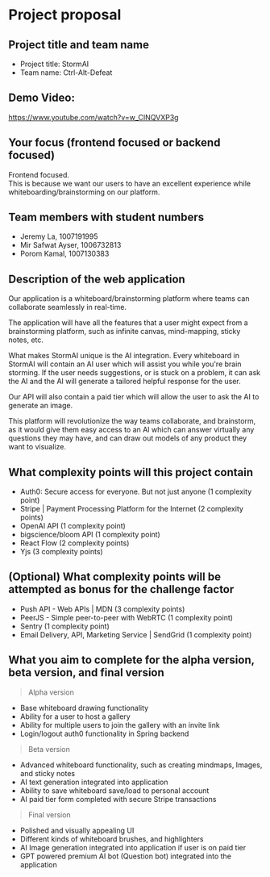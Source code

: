 # Project proposal

## Project title and team name

- Project title: StormAI
- Team name: Ctrl-Alt-Defeat

## Demo Video:
https://www.youtube.com/watch?v=w_CINQVXP3g

## Your focus (frontend focused or backend focused)

Frontend focused.<br />
This is because we want our users to have an excellent experience while whiteboarding/brainstorming on our platform.

## Team members with student numbers

- Jeremy La, 1007191995
- Mir Safwat Ayser, 1006732813
- Porom Kamal, 1007130383

## Description of the web application

Our application is a whiteboard/brainstorming platform where teams can collaborate seamlessly in real-time.

The application will have all the features that a user might expect from a brainstorming platform, such as infinite canvas, mind-mapping, sticky notes, etc.

What makes StormAI unique is the AI integration. Every whiteboard in StormAI will contain an AI user which will assist you while you're brain storming. If the user needs suggestions, or is stuck on a problem, it can ask the AI and the AI will generate a tailored helpful response for the user.

Our API will also contain a paid tier which will allow the user to ask the AI to generate an image.

This platform will revolutionize the way teams collaborate, and brainstorm, as it would give them easy access to an AI which can answer virtually any questions they may have, and can draw out models of any product they want to visualize.

## What complexity points will this project contain

- Auth0: Secure access for everyone. But not just anyone (1 complexity point)<br/>
- Stripe | Payment Processing Platform for the Internet (2 complexity points)
- OpenAI API (1 complexity point)
- bigscience/bloom API (1 complexity point)
- React Flow  (2 complexity points)
- Yjs (3 complexity points)

## (Optional) What complexity points will be attempted as bonus for the challenge factor

- Push API - Web APIs | MDN (3 complexity points)
- PeerJS - Simple peer-to-peer with WebRTC (1 complexity point)
- Sentry (1 complexity point)
- Email Delivery, API, Marketing Service | SendGrid (1 complexity point)

## What you aim to complete for the alpha version, beta version, and final version

> Alpha version
- Base whiteboard drawing functionality
- Ability for a user to host a gallery
- Ability for multiple users to join the gallery with an invite link
- Login/logout auth0 functionality in Spring backend

> Beta version

- Advanced whiteboard functionality, such as creating mindmaps, Images, and sticky notes
- AI text generation integrated into application
- Ability to save whiteboard save/load to personal account
- AI paid tier form completed with secure Stripe transactions

> Final version

- Polished and visually appealing UI
- Different kinds of whiteboard brushes, and highlighters
- AI Image generation integrated into application if user is on paid tier
- GPT powered premium AI bot (Question bot) integrated into the application

